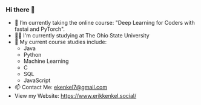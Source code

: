 ### Hi there 👋

- 🔭 I’m currently taking the online course: "Deep Learning for Coders with fastai and PyTorch".
- :student: I'm currently studying at The Ohio State University
- 🌱 My current course studies include:
  - Java
  - Python
  - Machine Learning
  - C
  - SQL
  - JavaScript
- 📫 Contact Me: ekenkel7@gmail.com
- View my Website: https://www.erikkenkel.social/

